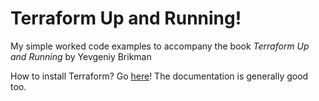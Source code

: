 # Terraform Up and Running!

My simple worked code examples to accompany the book *Terraform Up and Running* by Yevgeniy Brikman

How to install Terraform? Go [here](https://learn.hashicorp.com/terraform/getting-started/install.html)! The documentation is generally good too.
